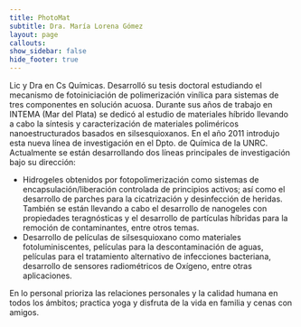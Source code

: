 ```yaml
---
title: PhotoMat
subtitle: Dra. María Lorena Gómez
layout: page
callouts:
show_sidebar: false
hide_footer: true
---
```


Lic y Dra en Cs Químicas. Desarrolló su tesis doctoral estudiando el mecanismo de fotoiniciación de polimerización vinílica para sistemas de tres componentes en solución acuosa. Durante sus años de trabajo en INTEMA (Mar del Plata) se dedicó al estudio de materiales híbrido llevando a cabo la síntesis y caracterización de materiales poliméricos nanoestructurados basados en silsesquioxanos. En el año 2011 introdujo esta nueva línea de investigación en el Dpto. de Química de la UNRC. Actualmente se están desarrollando dos líneas principales de investigación bajo su dirección:

- Hidrogeles obtenidos por fotopolimerización como sistemas de encapsulación/liberación controlada de principios activos; así como el desarrollo de parches para la cicatrización y desinfección de heridas. También se están llevando a cabo el desarrollo de nanogeles con propiedades teragnósticas y el desarrollo de partículas híbridas para la remoción de contaminantes, entre otros temas.
- Desarrollo de películas de silsesquioxano como materiales fotoluminiscentes, películas para la descontaminación de aguas, películas para el tratamiento alternativo de infecciones bacteriana, desarrollo de sensores radiométricos de Oxígeno, entre otras aplicaciones.

En lo personal prioriza las relaciones personales y la calidad humana en todos los ámbitos; practica yoga y disfruta de la vida en familia y cenas con amigos.
